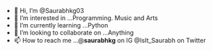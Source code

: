 - 👋 Hi, I’m @Saurabhkg03
- 👀 I’m interested in ...Programming. Music and Arts
- 🌱 I’m currently learning ...Python
- 💞️ I’m looking to collaborate on ...Anything
- 📫 How to reach me ...@__saurabhkg__ on IG
@IsIt_Saurabh on Twitter

<!---
Saurabhkg03/Saurabhkg03 is a ✨ special ✨ repository because its `README.md` (this file) appears on your GitHub profile.
You can click the Preview link to take a look at your changes.
--->
